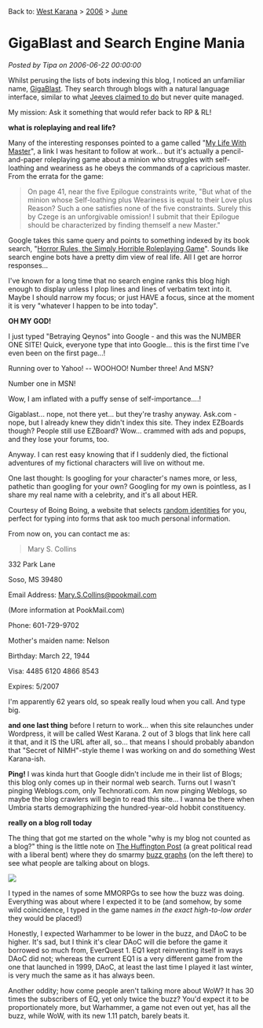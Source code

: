 Back to: [West Karana](/posts/westkarana.md) > [2006](/posts/2006/westkarana.md) > [June](./westkarana.md)
# GigaBlast and Search Engine Mania

*Posted by Tipa on 2006-06-22 00:00:00*

Whilst perusing the lists of bots indexing this blog, I noticed an unfamiliar name, [GigaBlast](http://gigablast.com). They search through blogs with a natural language interface, similar to what [Jeeves claimed to do](http://ask.com) but never quite managed.

My mission: Ask it something that would refer back to RP & RL!

**what is roleplaying and real life?**

Many of the interesting responses pointed to a game called "[My Life With Master](http://www.halfmeme.com/master.html)", a link I was hesitant to follow at work... but it's actually a pencil-and-paper roleplaying game about a minion who struggles with self-loathing and weariness as he obeys the commands of a capricious master. From the errata for the game:

> On page 41, near the five Epilogue constraints write, "But what of the minion whose Self-loathing plus Weariness is equal to their Love plus Reason? Such a one satisfies none of the five constraints. Surely this by Czege is an unforgivable omission! I submit that their Epilogue should be characterized by finding themself a new Master."


Google takes this same query and points to something indexed by its book search, "[Horror Rules, the Simply Horrible Roleplaying Game](http://www.google.com/search?hl=en&q=what+is+roleplaying+and+real+life%3F&btnG=Google+Search)". Sounds like search engine bots have a pretty dim view of real life. All I get are horror responses...

I've known for a long time that no search engine ranks this blog high enough to display unless I plop lines and lines of verbatim text into it. Maybe I should narrow my focus; or just HAVE a focus, since at the moment it is very "whatever I happen to be into today".

**OH MY GOD!**

I just typed "Betraying Qeynos" into Google - and this was the NUMBER ONE SITE! Quick, everyone type that into Google... this is the first time I've even been on the first page...!

Running over to Yahoo! -- WOOHOO! Number three! And MSN?

Number one in MSN!

Wow, I am inflated with a puffy sense of self-importance....!

Gigablast... nope, not there yet... but they're trashy anyway. Ask.com - nope, but I already knew they didn't index this site. They index EZBoards though? People still use EZBoard? Wow... crammed with ads and popups, and they lose your forums, too.

Anyway. I can rest easy knowing that if I suddenly died, the fictional adventures of my fictional characters will live on without me.

One last thought: Is googling for your character's names more, or less, pathetic than googling for your own? Googling for my own is pointless, as I share my real name with a celebrity, and it's all about HER.

Courtesy of Boing Boing, a website that selects [random identities](http://dev.allredtech.com/fakename/?gen=female) for you, perfect for typing into forms that ask too much personal information.

From now on, you can contact me as:

> Mary S. Collins

332 Park Lane

Soso, MS 39480

Email Address: [Mary.S.Collins@pookmail.com](mailto:Mary.S.Collins@pookmail.com)

(More information at PookMail.com)

Phone: 601-729-9702

Mother's maiden name: Nelson

Birthday: March 22, 1944

Visa: 4485 6120 4866 8543

Expires: 5/2007


I'm apparently 62 years old, so speak really loud when you call. And type big.

**and one last thing** before I return to work... when this site relaunches under Wordpress, it will be called West Karana. 2 out of 3 blogs that link here call it that, and it IS the URL after all, so... that means I should probably abandon that "Secret of NIMH"-style theme I was working on and do something West Karana-ish.

**Ping!** I was kinda hurt that Google didn't include me in their list of Blogs; this blog only comes up in their normal web search. Turns out I wasn't pinging Weblogs.com, only Technorati.com. Am now pinging Weblogs, so maybe the blog crawlers will begin to read this site... I wanna be there when Umbria starts demographizing the hundred-year-old hobbit constituency.

**really on a blog roll today**

The thing that got me started on the whole "why is my blog not counted as a blog?" thing is the little note on [The Huffington Post](http://www.huffingtonpost.com/) (a great political read with a liberal bent) where they do smarmy [buzz graphs](http://www.huffingtonpost.com/harry-shearer/not-getting-quite-as-much_b_23588.html) (on the left there) to see what people are talking about on blogs.

![](../../../images/huffpo.png)

I typed in the names of some MMORPGs to see how the buzz was doing. Everything was about where I expected it to be (and somehow, by some wild coincidence, I typed in the game names *in the exact high-to-low order* they would be placed!)

Honestly, I expected Warhammer to be lower in the buzz, and DAoC to be higher. It's sad, but I think it's clear DAoC will die before the game it borrowed so much from, EverQuest 1. EQ1 kept reinventing itself in ways DAoC did not; whereas the current EQ1 is a very different game from the one that launched in 1999, DAoC, at least the last time I played it last winter, is very much the same as it has always been.

Another oddity; how come people aren't talking more about WoW? It has 30 times the subscribers of EQ, yet only twice the buzz? You'd expect it to be proportionately more, but Warhammer, a game not even out yet, has all the buzz, while WoW, with its new 1.11 patch, barely beats it.
